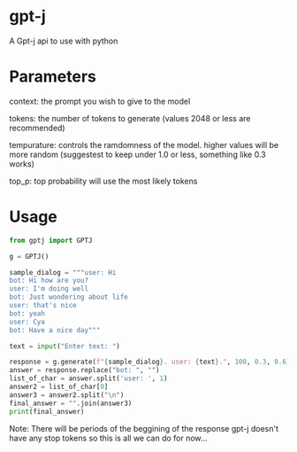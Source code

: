 # gpt-j
A Gpt-j api to use with python

# Parameters
context: the prompt you wish to give to the model

tokens: the number of tokens to generate (values 2048 or less are recommended)

tempurature: controls the ramdomness of the model. higher values will be more random (suggestest to keep under 1.0 or less, something like 0.3 works)

top_p: top probability will use the most likely tokens

# Usage
```python
from gptj import GPTJ

g = GPTJ()

sample_dialog = """user: Hi
bot: Hi how are you?
user: I'm doing well
bot: Just wondering about life
user: that's nice
bot: yeah
user: Cya
bot: Have a nice day"""

text = input("Enter text: ")

response = g.generate(f"{sample_dialog}. user: {text}.", 100, 0.3, 0.6)
answer = response.replace("bot: ", "")
list_of_char = answer.split('user: ', 1)
answer2 = list_of_char[0]
answer3 = answer2.split("\n")
final_answer = "".join(answer3) 
print(final_answer)
```
Note: There will be periods of the beggining of the response gpt-j doesn't have any stop tokens so this is all we can do for now...
